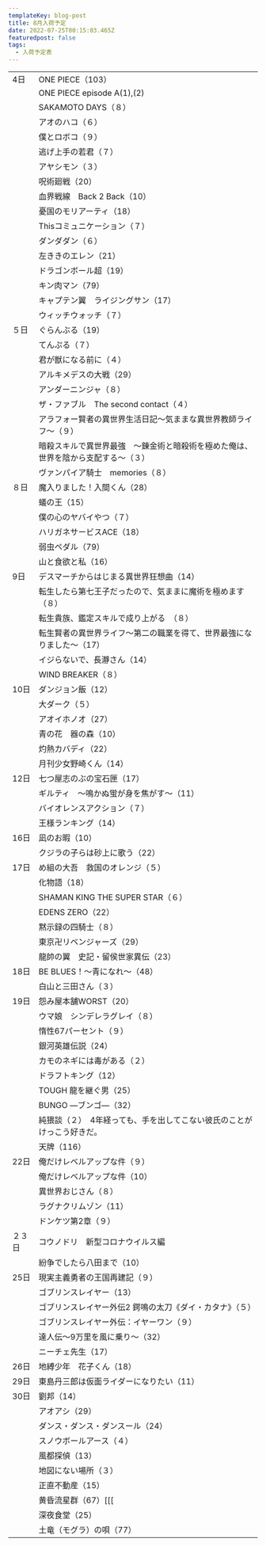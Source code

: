 ```yaml
---
templateKey: blog-post
title: 8月入荷予定
date: 2022-07-25T00:15:03.465Z
featuredpost: false
tags:
  - 入荷予定表
---
```



|                        |                                           |
| ---------------------- | ----------------------------------------- |
| <!--StartFragment-->4日 | ONE PIECE（103）                            |
| 　                      | ONE PIECE episode A(1),(2)                |
| 　                      | SAKAMOTO DAYS（８）                          |
| 　                      | アオのハコ（６）                                  |
| 　                      | 僕とロボコ（９）                                  |
| 　                      | 逃げ上手の若君（７）                                |
| 　                      | アヤシモン（３）                                  |
| 　                      | 呪術廻戦（20）                                  |
| 　                      | 血界戦線　Back 2 Back（10）                      |
| 　                      | 憂国のモリアーティ（18）                             |
| 　                      | Thisコミュニケーション（７）                          |
| 　                      | ダンダダン（６）                                  |
| 　                      | 左ききのエレン（21）                               |
| 　                      | ドラゴンボール超（19）                              |
| 　                      | キン肉マン（79）                                 |
| 　                      | キャプテン翼　ライジングサン（17）                        |
| 　                      | ウィッチウォッチ（７）                               |
| ５日                     | ぐらんぶる（19）                                 |
| 　                      | てんぷる（７）                                   |
| 　                      | 君が獣になる前に（４）                               |
| 　                      | アルキメデスの大戦（29）                             |
| 　                      | アンダーニンジャ（８）                               |
| 　                      | ザ・ファブル　The second contact（４）              |
| 　                      | アラフォー賢者の異世界生活日記～気ままな異世界教師ライフ～（９）          |
| 　                      | 暗殺スキルで異世界最強　～錬金術と暗殺術を極めた俺は、世界を陰から支配する～（３） |
| 　                      | ヴァンパイア騎士　memories（８）                      |
| ８日                     | 魔入りました！入間くん（28）                           |
| 　                      | 蟻の王（15）                                   |
| 　                      | 僕の心のヤバイやつ（７）                              |
| 　                      | ハリガネサービスACE（18）                           |
| 　                      | 弱虫ペダル（79）                                 |
| 　                      | 山と食欲と私（16）                                |
| 9日                     | デスマーチからはじまる異世界狂想曲（14）                     |
| 　                      | 転生したら第七王子だったので、気ままに魔術を極めます（８）             |
| 　                      | 転生貴族、鑑定スキルで成り上がる　（８）                      |
| 　                      | 転生賢者の異世界ライフ～第二の職業を得て、世界最強になりました～（17）      |
| 　                      | イジらないで、長瀞さん（14）                           |
| 　                      | WIND BREAKER（８）                           |
| 10日                    | ダンジョン飯（12）                                |
| 　                      | 大ダーク（５）                                   |
| 　                      | アオイホノオ（27）                                |
| 　                      | 青の花　器の森（10）                               |
| 　                      | 灼熱カバディ（22）                                |
| 　                      | 月刊少女野崎くん（14）                              |
| 12日                    | 七つ屋志のぶの宝石匣（17）                            |
| 　                      | ギルティ　～鳴かぬ蛍が身を焦がす～（11）                     |
| 　                      | バイオレンスアクション（７）                            |
| 　                      | 王様ランキング（14）                               |
| 16日                    | 凪のお暇（10）                                  |
| 　                      | クジラの子らは砂上に歌う（22）                          |
| 17日                    | め組の大吾　救国のオレンジ（５）                          |
| 　                      | 化物語（18）                                   |
| 　                      | SHAMAN KING THE SUPER STAR（６）             |
| 　                      | EDENS ZERO（22）                            |
| 　                      | 黙示録の四騎士（８）                                |
| 　                      | 東京卍リベンジャーズ（29）                            |
| 　                      | 龍帥の翼　史記・留侯世家異伝（23）                        |
| 18日                    | BE BLUES！～青になれ～（48）                       |
| 　                      | 白山と三田さん（３）                                |
| 19日                    | 怨み屋本舗WORST（20）                            |
| 　                      | ウマ娘　シンデレラグレイ（８）                           |
| 　                      | 惰性67パーセント（９）                              |
| 　                      | 銀河英雄伝説（24）                                |
| 　                      | カモのネギには毒がある（２）                            |
| 　                      | ドラフトキング（12）                               |
| 　                      | TOUGH 龍を継ぐ男（25）                           |
| 　                      | BUNGO ―ブンゴ―（32）                           |
| 　                      | 純猥談（２）　4年経っても、手を出してこない彼氏のことがけっこう好きだ。      |
| 　                      | 天牌（116）                                   |
| 22日                    | 俺だけレベルアップな件（９）                            |
| 　                      | 俺だけレベルアップな件（10）                           |
| 　                      | 異世界おじさん（８）                                |
| 　                      | ラグナクリムゾン（11）                              |
| 　                      | ドンケツ第2章（９）                                |
| ２３日                    | コウノドリ　新型コロナウイルス編                          |
| 　                      | 紛争でしたら八田まで（10）                            |
| 25日                    | 現実主義勇者の王国再建記（９）                           |
| 　                      | ゴブリンスレイヤー（13）                             |
| 　                      | ゴブリンスレイヤー外伝2 鍔鳴の太刀《ダイ・カタナ》（５）             |
| 　                      | ゴブリンスレイヤー外伝：イヤーワン（９）                      |
| 　                      | 達人伝～9万里を風に乗り～（32）                         |
| 　                      | ニーチェ先生（17）                                |
| 26日                    | 地縛少年　花子くん（18）                             |
| 29日                    | 東島丹三郎は仮面ライダーになりたい（11）                     |
| 30日                    | 劉邦（14）                                    |
| 　                      | アオアシ（29）                                  |
| 　                      | ダンス・ダンス・ダンスール（24）                         |
| 　                      | スノウボールアース（４）                              |
| 　                      | 風都探偵（13）                                  |
| 　                      | 地図にない場所（３）                                |
| 　                      | 正直不動産（15）                                 |
| 　                      | 黄昏流星群（67）[[[                              |
| 　                      | 深夜食堂（25）                                  |
| 　                      | 土竜（モグラ）の唄（77）<!--EndFragment-->           |
